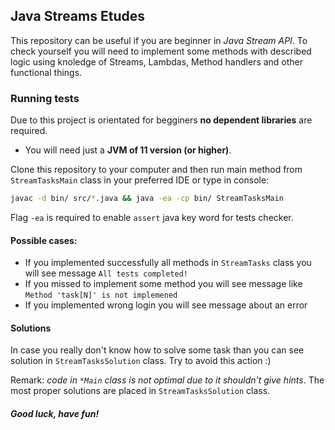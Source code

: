 ## Java Streams Etudes

This repository can be useful if you are beginner in _Java Stream API_. 
To check yourself you will need to implement some methods with described
logic using knoledge of Streams, Lambdas, Method handlers and other 
functional things.

### Running tests

Due to this project is orientated for begginers **no dependent libraries** are required.

* You will need just a **JVM of 11 version (or higher)**.

Clone this repository to your computer and then run main method from `StreamTasksMain` class in your preferred IDE or type in console:

```bash
javac -d bin/ src/*.java && java -ea -cp bin/ StreamTasksMain
```

Flag `-ea` is required to enable `assert` java key word for tests checker.

#### Possible cases:

* If you implemented successfully all methods in `StreamTasks` class you will see message `All tests completed!`
* If you missed to implement some method you will see message like `Method 'task[N]' is not implemened`
* If you implemented wrong login you will see message about an error

#### Solutions

In case you really don't know how to solve some task than you can see solution in `StreamTasksSolution` class.
Try to avoid this action :)

Remark: _code in `*Main` class is not optimal due to it shouldn't give hints_. 
The most proper solutions are placed in `StreamTasksSolution` class.

##### Good luck, have fun!
